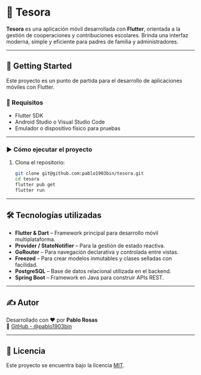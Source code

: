 # 📱 Tesora

**Tesora** es una aplicación móvil desarrollada con **Flutter**, orientada a la gestión de cooperaciones y contribuciones escolares. Brinda una interfaz moderna, simple y eficiente para padres de familia y administradores.

---

## 🚀 Getting Started

Este proyecto es un punto de partida para el desarrollo de aplicaciones móviles con Flutter.

### 🔧 Requisitos

- Flutter SDK
- Android Studio o Visual Studio Code
- Emulador o dispositivo físico para pruebas

---

### ▶️ Cómo ejecutar el proyecto

1. Clona el repositorio:
   ```bash
   git clone git@github.com:pablo1903bin/tesora.git
   cd tesora
   flutter pub get
   flutter run
   ```

---

## 🛠️ Tecnologías utilizadas

- **Flutter & Dart** – Framework principal para desarrollo móvil multiplataforma.
- **Provider / StateNotifier** – Para la gestión de estado reactiva.
- **GoRouter** – Para navegación declarativa y controlada entre vistas.
- **Freezed** – Para crear modelos inmutables y clases selladas con facilidad.
- **PostgreSQL** – Base de datos relacional utilizada en el backend.
- **Spring Boot** – Framework en Java para construir APIs REST.

---

## ✍️ Autor

Desarrollado con ❤️ por **Pablo Rosas**  
🔗 [GitHub - @pablo1903bin](https://github.com/pablo1903bin)


---

## 📄 Licencia

Este proyecto se encuentra bajo la licencia [MIT](LICENSE).
